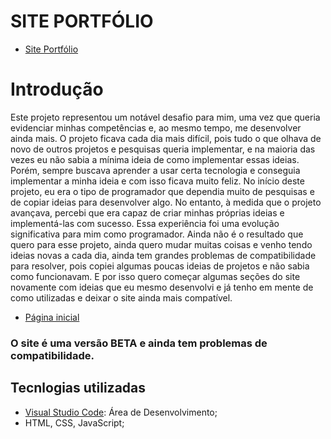 # SITE PORTFÓLIO

- [Site Portfólio](https://github.com/Pedrohsl2003/Portfolio)

# Introdução

Este projeto representou um notável desafio para mim, uma vez que queria evidenciar minhas competências e, ao mesmo tempo, me desenvolver ainda mais.
O projeto ficava cada dia mais difícil, pois tudo o que olhava de novo de outros projetos e pesquisas queria implementar, e na maioria das vezes eu não sabia a mínima ideia de como implementar essas ideias.
Porém, sempre buscava aprender a usar certa tecnologia e conseguia implementar a minha ideia e com isso ficava muito feliz.
No início deste projeto, eu era o tipo de programador que dependia muito de pesquisas e de copiar ideias para desenvolver algo. 
No entanto, à medida que o projeto avançava, percebi que era capaz de criar minhas próprias ideias e implementá-las com sucesso. Essa experiência foi uma evolução significativa para mim como programador. 
Ainda não é o resultado que quero para esse projeto, ainda quero mudar muitas coisas e venho tendo ideias novas a cada dia, ainda tem grandes problemas de compatibilidade para resolver, pois copiei algumas poucas ideias de projetos e não sabia como funcionavam.
E por isso quero começar algumas seções do site novamente com ideias que eu mesmo desenvolvi e já tenho em mente de como utilizadas e deixar o site ainda mais compatível.

- [Página inicial](https://github.com/Pedrohsl2003)

### O site é uma versão BETA e ainda tem problemas de compatibilidade.

## Tecnlogias utilizadas

* [Visual Studio Code](https://code.visualstudio.com/): Área de Desenvolvimento;
* HTML, CSS, JavaScript;
